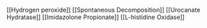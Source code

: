 [[Hydrogen peroxide]]
[[Spontaneous Decomposition]]
[[Urocanate Hydratase]]
[[Imidazolone Propionate]]
[[L-histidine Oxidase]]
